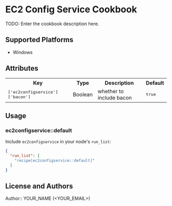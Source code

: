 # EC2 Config Service Cookbook

TODO: Enter the cookbook description here.

## Supported Platforms

 * Windows

## Attributes

<table>
  <tr>
    <th>Key</th>
    <th>Type</th>
    <th>Description</th>
    <th>Default</th>
  </tr>
  <tr>
    <td><tt>['ec2configservice']['bacon']</tt></td>
    <td>Boolean</td>
    <td>whether to include bacon</td>
    <td><tt>true</tt></td>
  </tr>
</table>

## Usage

### ec2configservice::default

Include `ec2configservice` in your node's `run_list`:

```json
{
  "run_list": [
    "recipe[ec2configservice::default]"
  ]
}
```

## License and Authors

Author:: YOUR_NAME (<YOUR_EMAIL>)
